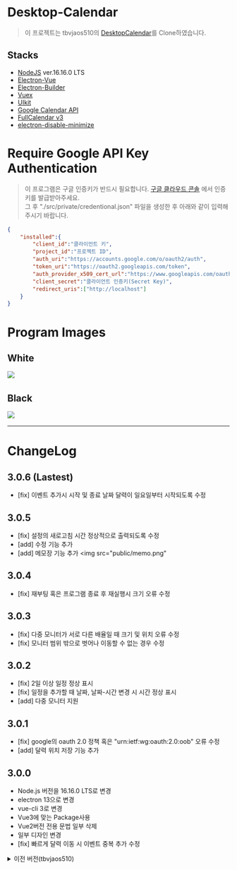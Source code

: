 # Desktop-Calendar
> 이 프로젝트는 tbvjaos510의 [DesktopCalendar](https://github.com/tbvjaos510/DesktopCalendar)를 Clone하였습니다.


## Stacks
* [NodeJS](https://nodejs.org/) ver.16.16.0 LTS
* [Electron-Vue](https://github.com/SimulatedGREG/electron-vue)
* [Electron-Builder](https://github.com/electron-userland/electron-builder)
* [Vuex](https://github.com/vuejs/vuex)
* [UIkit](https://getuikit.com/)
* [Google Calendar API](https://developers.google.com/calendar/)
* [FullCalendar v3](https://fullcalendar.io/docs/v3)
* [electron-disable-minimize](https://github.com/tbvjaos510/electron-disable-minimize)

# Require Google API Key Authentication
> 이 프로그램은 구글 인증키가 반드시 필요합니다.
[구글 클라우드 콘솔](https://console.cloud.google.com) 에서 인증키를 발급받아주세요.  
그 후 "./src/private/credentional.json" 파일을 생성한 후 아래와 같이 입력해주시기 바랍니다.  
```json
{
    "installed":{
        "client_id":"클라이언트 키",
        "project_id":"프로젝트 ID",
        "auth_uri":"https://accounts.google.com/o/oauth2/auth",
        "token_uri":"https://oauth2.googleapis.com/token",
        "auth_provider_x509_cert_url":"https://www.googleapis.com/oauth2/v1/certs",
        "client_secret":"클라이언트 인증키(Secret Key)",
        "redirect_uris":["http://localhost"]
    }
}
```

# Program Images
## White
<img src="public/white.png" />

## Black
<img src="public/black.png"/>

***

# ChangeLog
## 3.0.6 (Lastest)
* [fix] 이벤트 추가시 시작 및 종료 날짜 달력이 일요일부터 시작되도록 수정

## 3.0.5
* [fix] 설정의 새로고침 시간 정상적으로 출력되도록 수정
* [add] 수정 기능 추가
* [add] 메모장 기능 추가
<img src="public/memo.png"

## 3.0.4
* [fix] 재부팅 혹은 프로그램 종료 후 재실행시 크기 오류 수정

## 3.0.3
* [fix] 다중 모니터가 서로 다른 배율일 때 크기 및 위치 오류 수정
* [fix] 모니터 범위 밖으로 벗어나 이동할 수 없는 경우 수정

## 3.0.2
* [fix] 2일 이상 일정 정상 표시
* [fix] 일정을 추가할 때 날짜, 날짜-시간 변경 시 시간 정상 표시
* [add] 다중 모니터 지원

## 3.0.1
* [fix] google의 oauth 2.0 정책 혹은 "urn:ietf:wg:oauth:2.0:oob" 오류 수정
* [add] 달력 위치 저장 기능 추가

## 3.0.0
* Node.js 버전을 16.16.0 LTS로 변경
* electron 13으로 변경
* vue-cli 3로 변경
* Vue3에 맞는 Package사용
* Vue2버전 전용 문법 일부 삭제
* 일부 디자인 변경
* [fix] 빠르게 달력 이동 시 이벤트 중복 추가 수정

<details>
<summary>이전 버전(tbvjaos510)</summary>

## 2.0.0
* electron 2에서 7로 업데이트
* electron-vue 와의 종속성 제거
* eslint 제대로 사용
* electron-disable-minimize 모듈 수정 및 업데이트

## 1.3.0
* [fix] 바탕화면 보는 모듈을 직접 제작 및 연결 완료 - #bb6f13d
* [add] 시간 색 설정을 직관적으로 보이게 하고 기존 css설정을 고급 설정으로 옮김 - #0349495
* [add] 달력 높이 설정을 텍스트에서 range로 변경 - #a20f47c
* [fix] 이벤트가 하루에 많을 때 전부 표시되도록 변경 - #34b7f93
* [add] 설정 창에 현재 버전 표시 - #b47c85f

## 1.2.1
* [fix] 바탕화면 보기 (Window + D) 키를 누를 시 프로그램이 숨겨지던 오류 수정 (c++ 수정)

## 1.2.0
* [fix] 프로그램이 Alt + f4로 종료되지 않게 수정
* [fix] 프로그램이 시작시 포커스를 얻는 오류 수정
* [add] 이벤트 추가시 원하는 달력 선택 가능
* [add] 달력 뷰 수정 가능 (한달보기 3주보기)
* [add] 달력 높이 수정 가능

## 1.1.1
* [fix] 토큰 만료기간이 지날 시 refresh 되지 않는 현상 수정
* [add] 달력 새로고침 시간 설정 기능
* [add] 요일별 이벤트 추가 기능

## 1.1.0
* [fix] 마우스 이벤트 무시를 jquery에서 vue event로 변경
* [add] 처음 설치 시 새로운 창 추가
* [add] 원하는 달력 선택 가능
* [fix] 설정 파일 저장위치 변경
* [fix] 인스톨러에서 설치 경로 선택 가능

## 1.0.1 Pre-release
* [fix] 이벤트 추가시 날짜 선택에서 마우스 무시 현상 수정
* [fix] 해상도에 맞게 픽셀이 아닌 비율로 수정
* [add] 달력 색 설정 추가 [텍스트 및 테이블 색, 배경 색]


## 1.0 Pre-release
* 1.0 베타 버전 배포

</details>